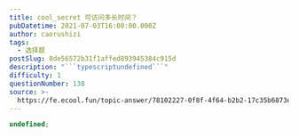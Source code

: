 ```yaml
---
title: cool_secret 可访问多长时间？
pubDatetime: 2021-07-03T16:00:00.000Z
author: caorushizi
tags:
  - 选择题
postSlug: 8de56572b31f1affed893945384c915d
description: "```typescriptundefined```"
difficulty: 1
questionNumber: 138
source: >-
  https://fe.ecool.fun/topic-answer/78102227-0f8f-4f64-b2b2-17c35b6873e6?orderBy=updateTime&order=desc&tagId=32
---
```


```typescript
undefined;
```
